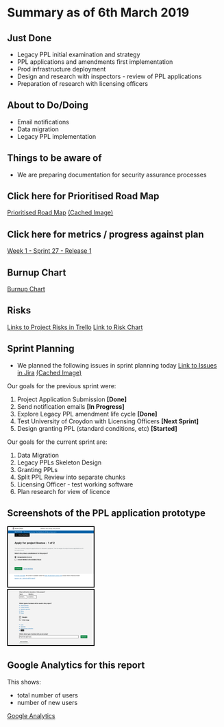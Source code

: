 # Summary as of 6th March 2019 

## Just Done
* Legacy PPL initial examination and strategy 
* PPL applications and amendments first implementation
* Prod infrastructure deployment
* Design and research with inspectors - review of PPL applications
* Preparation of research with licensing officers

## About to Do/Doing
* Email notifications
* Data migration
* Legacy PPL implementation

## Things to be aware of
* We are preparing documentation for security assurance processes

## Click here for Prioritised Road Map
[Prioritised Road Map](https://trello.com/b/p7x9hbPV/prioritised-roadmap)    [\(Cached Image\)](graphs/ASLRoadMap06032019.jpg)

## Click here for metrics / progress against plan
[Week 1 - Sprint 27 - Release 1](graphs/progress06032019.png)

## Burnup Chart

[Burnup Chart](burnup06032019.md)

## Risks
[Links to Project Risks in Trello](https://trello.com/b/VuFuCL7t/risk-register-and-kpis-asl-delivery) 
[Link to Risk Chart](graphs/risk06032019.png)

## Sprint Planning
* We planned the following issues in sprint planning today [Link to Issues in Jira](https://jira.digital.homeoffice.gov.uk/secure/RapidBoard.jspa?rapidView=261)    [\(Cached Image\)](graphs/sprint06032019.png)

Our goals for the previous sprint were:
1. Project Application Submission
**[Done]**
2. Send notification emails
**[In Progress]**
3. Explore Legacy PPL amendment life cycle
**[Done]**
4. Test University of Croydon with Licensing Officers
**[Next Sprint]**
5. Design granting PPL (standard conditions, etc)
**[Started]**

Our goals for the current sprint are: 
1. Data Migration 
2. Legacy PPLs Skeleton Design 
3. Granting PPLs 
4. Split PPL Review into separate chunks 
5. Licensing Officer - test working software 
6. Plan research for view of licence

## Screenshots of the PPL application prototype
<a href="graphs/proto1_06032019.png"><img src="graphs/proto1_06032019.png" alt="HTML5 Icon" width="200" style="border:2px solid black"></a>
<br>
<a href="graphs/proto2_06032019.png"><img src="graphs/proto2_06032019.png" alt="HTML5 Icon" width="200" style="border:2px solid black"></a>
<br>

## Google Analytics for this report

This shows:
* total number of users
* number of new users

[Google Analytics](graphs/GA06032019.jpg)

